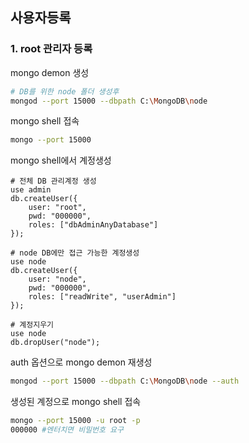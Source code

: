 ## 사용자등록
### 1. root 관리자 등록
mongo demon 생성
~~~bash
# DB를 위한 node 폴더 생성후
mongod --port 15000 --dbpath C:\MongoDB\node
~~~
mongo shell 접속
~~~bash
mongo --port 15000
~~~
mongo shell에서 계정생성
~~~shell script
# 전체 DB 관리계정 생성
use admin
db.createUser({
    user: "root",
    pwd: "000000",
    roles: ["dbAdminAnyDatabase"]
});

# node DB에만 접근 가능한 계정생성
use node
db.createUser({
    user: "node",
    pwd: "000000",
    roles: ["readWrite", "userAdmin"]
});

# 계정지우기
use node
db.dropUser("node");
~~~
auth 옵션으로 mongo demon 재생성
~~~bash
mongod --port 15000 --dbpath C:\MongoDB\node --auth
~~~
생성된 계정으로 mongo shell 접속
~~~bash
mongo --port 15000 -u root -p
000000 #엔터치면 비밀번호 요구
~~~